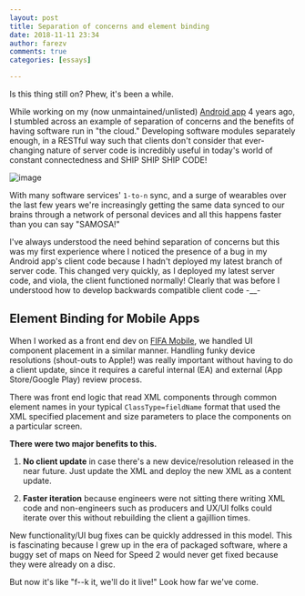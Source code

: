 ```yaml
---
layout: post
title: Separation of concerns and element binding
date: 2018-11-11 23:34
author: farezv
comments: true
categories: [essays]

---
```


Is this thing still on? Phew, it's been a while.

While working on my (now unmaintained/unlisted) [Android app](http://farez.ca/bookfish/) 4 years ago, I stumbled across an example of separation of concerns and the benefits of having software run in "the cloud." Developing software modules separately enough, in a RESTful way such that clients don't consider that ever-changing nature of server code is incredibly useful in today's world of constant connectedness and SHIP SHIP SHIP CODE!

![image](https://i.imgur.com/pB0VXKq.png)

With many software services' `1-to-n` sync, and a surge of wearables over the last few years we're increasingly getting the same data synced to our brains through a network of personal devices and all this happens faster than you can say "SAMOSA!"

I've always understood the need behind separation of concerns but this was my first experience where I noticed the presence of a bug in my Android app's client code because I hadn't deployed my latest branch of server code. This changed very quickly, as I deployed my latest server code, and viola, the client functioned normally! Clearly that was before I understood how to develop backwards compatible client code -__-

## Element Binding for Mobile Apps

When I worked as a front end dev on [FIFA Mobile](https://www.ea.com/games/fifa/fifa-mobile), we handled UI component placement in a similar manner. Handling funky device resolutions (shout-outs to Apple!) was really important without having to do a client update, since it requires a careful internal (EA) and external (App Store/Google Play) review process.

There was front end logic that read XML components through common element names in your typical `ClassType=fieldName` format that used the XML specified placement and size parameters to place the components on a particular screen. 

__There were two major benefits to this.__

1. __No client update__ in case there's a new device/resolution released in the near future. Just update the XML and deploy the new XML as a content update. 

2. __Faster iteration__ because engineers were not sitting there writing XML code and non-engineers such as producers and UX/UI folks could iterate over this without rebuilding the client a gajillion times.

New functionality/UI bug fixes can be quickly addressed in this model. This is fascinating because I grew up in the era of packaged software, where a buggy set of maps on Need for Speed 2 would never get fixed because they were already on a disc.

But now it's like "f--k it, we'll do it live!" Look how far we've come.